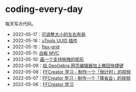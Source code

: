 # coding-every-day

每天写点代码。

* 2022-05-17：[可调整大小的左右布局](https://css-pro.yunser.com/layout)
* 2022-05-16：[uTools UUID 插件](https://github.com/yunser/uuid-utools)
* 2022-05-15：[flex-grid](https://demos.yunser.com/css/flex-gap/)
* 2022-05-11: [白板 MVC](https://bg.yunser.com/board)
* 2022-05-10: [画一个支持拖拽的矩形](https://bg.yunser.com/board)
* 2022-05-09：[给 GeoGebra 网页编辑器加上撤回快捷键](https://github.com/yunser/geogebra-userscript)
* 2022-05-08：[FFCreator 学习 - 制作一个「倒计时」的视频](https://github.com/yunser/ffcreator-test)
* 2022-05-07：[FFCreator 学习 - 制作一个「猜省会」的视频](https://github.com/yunser/ffcreator-test)
* 2022-05-06：[FFCreator 学习](https://github.com/yunser/ffcreator-test)
